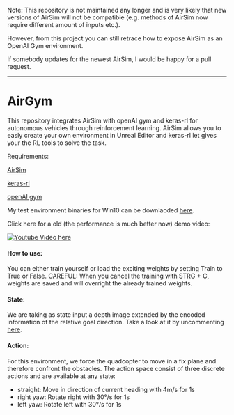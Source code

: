 Note: This repository is not maintained any longer and is very likely that new versions of AirSim will not be compatible (e.g. methods of AirSim now require different amount of inputs etc.). 

However, from this project you can still retrace how to expose AirSim as an OpenAI Gym environment.

If somebody updates for the newest AirSim, I would be happy for a pull request.

___________________________________________

# AirGym
This repository integrates AirSim with openAI gym and keras-rl for autonomous vehicles through reinforcement learning. AirSim allows you to easly create your own environment in Unreal Editor and keras-rl let gives your the RL tools to solve the task. 

Requirements:

[AirSim](https://github.com/Microsoft/AirSim)

[keras-rl](https://github.com/matthiasplappert/keras-rl)

[openAI gym](https://github.com/openai/gym)


My test environment binaries for Win10 can be downlaoded [here](https://drive.google.com/open?id=1iNeK47r9e54Ba554rHY8o5ADeiDVyPLz).

Click here for a old (the performance is much better now) demo video:

[![Youtube Video here](https://img.youtube.com/vi/ZE5hPHqJC64/0.jpg)](https://youtu.be/ZE5hPHqJC64)

#### How to use:
You can either train yourself or load the exciting weights by setting Train to True or False. 
CAREFUL: When you cancel the training with STRG + C, weights are saved and will overright the already trained weights.

#### State:
We are taking as state input a depth image extended by the encoded information of the relative goal direction. Take a look at it by uncommenting [here](https://github.com/Kjell-K/AirGym/blob/master/gym_airsim/envs/myAirSimClient.py#L155). 

#### Action:
For this environment, we force the quadcopter to move in a fix plane and therefore confront the obstacles. The action space consist of three discrete actions and are available at any state:
- straight: Move in direction of current heading with 4m/s for 1s
- right yaw: Rotate right with 30°/s for 1s
- left yaw: Rotate left with 30°/s for 1s
